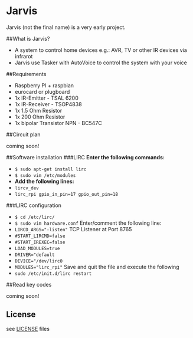 Jarvis
======

Jarvis (not the final name) is a very early project.

##What is Jarvis?
- A system to control home devices e.g.: AVR, TV or other IR devices via infrarot
- Jarvis use Tasker with AutoVoice to control the system with your voice

##Requirements
- Raspberry PI + raspbian
- eurocard or plugboard
- 1x IR-Emitter - TSAL 6200
- 1x IR-Receiver - TSOP4838
- 1x 1.5 Ohm Resistor 
- 1x 200 Ohm Resistor
- 1x bipolar Transistor NPN - BC547C

##Circuit plan

coming soon!

##Software installation
###LIRC
**Enter the following commands:**
- ```$ sudo apt-get install lirc```
- ```$ sudo vim /etc/modules```
- **Add the following lines:**
- ```lircv_dev```
- ```lirc_rpi gpio_in_pin=17 gpio_out_pin=18```

###LIRC configuration
- ```$ cd /etc/lirc/```
- ```$ sudo vim hardware.conf```
Enter/comment the following line: 
- ```LIRCD_ARGS="-listen"``` TCP Listener at Port 8765
- ```#START_LIRCMD=false```
- ```#START_IREXEC=false```
- ```LOAD_MODULES=true```
- ```DRIVER="default```
- ```DEVICE="/dev/lirc0```
- ```MODULES="lirc_rpi"```
Save and quit the file and execute the following
- ```sudo /etc/init.d/lirc restart```

##Read key codes

coming soon!

## License
see [LICENSE](https://github.com/Lyr3x/Jarvis/blob/master/LICENSE) files
